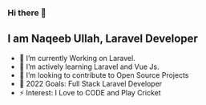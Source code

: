 ### Hi there 👋

## I am Naqeeb Ullah, Laravel Developer

- 🌱 I’m currently Working on Laravel. 
- 🌱 I’m actively learning Laravel and Vue Js. 
- 👯 I’m looking to contribute to Open Source Projects
- 🥅 2022 Goals: Full Stack Laravel Developer
- ⚡ Interest: I Love to CODE and Play Cricket




